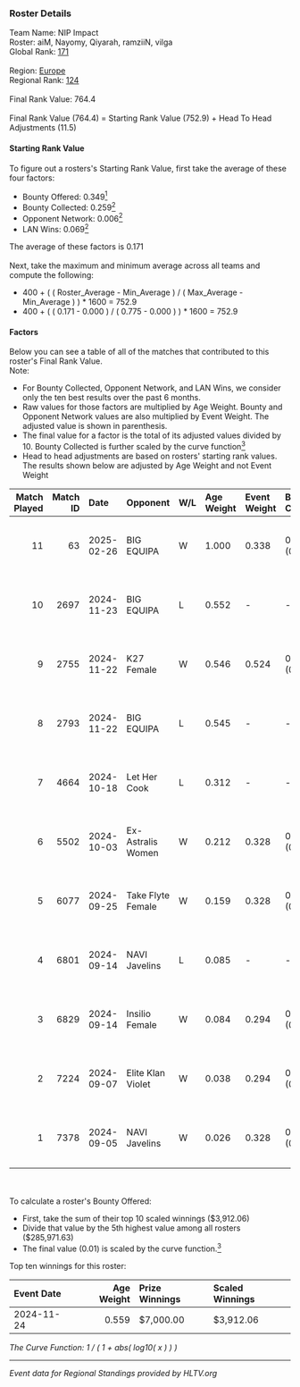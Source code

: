 ### Roster Details<br />
Team Name: NIP Impact<br />
Roster: aiM, Nayomy, Qiyarah, ramziiN, vilga<br />
Global Rank: [171](../../standings_global_2025_02_28.md)<br />
<br />
Region: [Europe]( ../../standings_europe_2025_02_28.md)<br />
Regional Rank: [124]( ../../standings_europe_2025_02_28.md)<br />
<br />
Final Rank Value:  764.4<br />
<br />
Final Rank Value (764.4) = Starting Rank Value (752.9) + Head To Head Adjustments (11.5)<br />

#### Starting Rank Value<br />
To figure out a rosters's Starting Rank Value, first take the average of these four factors:<br />
- Bounty Offered: 0.349[<sup>1</sup>](#table2)
- Bounty Collected: 0.259[<sup>2</sup>](#table1)
- Opponent Network: 0.006[<sup>2</sup>](#table1)
- LAN Wins: 0.069[<sup>2</sup>](#table1)

The average of these factors is 0.171<br />
<br />
Next, take the maximum and minimum average across all teams and compute the following:<br />
- 400 + ( ( Roster_Average - Min_Average ) / ( Max_Average - Min_Average ) ) * 1600 = 752.9
- 400 + ( ( 0.171 - 0.000 ) / ( 0.775 - 0.000 ) ) * 1600 = 752.9


#### Factors<br />
Below you can see a table of all of the matches that contributed to this roster's Final Rank Value.<br />
Note:<br />

- For Bounty Collected, Opponent Network, and LAN Wins, we consider only the ten best results over the past 6 months.
- Raw values for those factors are multiplied by Age Weight. Bounty and Opponent Network values are also multiplied by Event Weight. The adjusted value is shown in parenthesis.
- The final value for a factor is the total of its adjusted values divided by 10. Bounty Collected is further scaled by the curve function[<sup>3</sup>](#curveFunction)
- Head to head adjustments are based on rosters' starting rank values. The results shown below are adjusted by Age Weight and not Event Weight
<span id="table1"></span><br />


| Match Played | Match ID | Date       | Opponent          | W/L | Age Weight | Event Weight | Bounty Collected | Opponent Network | LAN Wins  | H2H Adj. | Roster                               |
| -: | -: | :- | :- | :- | :- | :- | :- | :- | :- | -: | :- |
|           11 |       63 | 2025-02-26 | BIG EQUIPA        | W   | 1.000      | 0.338        | 0.025 (0.009)    | 0.064 (0.022)    | 0 (0.000) |    17.67 | aiM, Nayomy, Qiyarah, ramziiN, vilga |
|           10 |     2697 | 2024-11-23 | BIG EQUIPA        | L   | 0.552      | -            | -                | -                | -         |    -7.40 | aiM, Nayomy, Qiyarah, ramziiN, vilga |
|            9 |     2755 | 2024-11-22 | K27 Female        | W   | 0.546      | 0.524        | 0.010 (0.003)    | 0.064 (0.018)    | 1 (0.546) |     8.07 | aiM, Nayomy, Qiyarah, ramziiN, vilga |
|            8 |     2793 | 2024-11-22 | BIG EQUIPA        | L   | 0.545      | -            | -                | -                | -         |    -7.36 | aiM, Nayomy, Qiyarah, ramziiN, vilga |
|            7 |     4664 | 2024-10-18 | Let Her Cook      | L   | 0.312      | -            | -                | -                | -         |    -6.34 | aiM, Nayomy, Qiyarah, ramziiN, vilga |
|            6 |     5502 | 2024-10-03 | Ex-Astralis Women | W   | 0.212      | 0.328        | 0.012 (0.001)    | 0.093 (0.006)    | 0 (0.000) |     3.61 | aiM, Nayomy, Qiyarah, ramziiN, vilga |
|            5 |     6077 | 2024-09-25 | Take Flyte Female | W   | 0.159      | 0.328        | 0.007 (0.000)    | 0.295 (0.015)    | 0 (0.000) |     2.04 | aiM, Nayomy, Qiyarah, ramziiN, vilga |
|            4 |     6801 | 2024-09-14 | NAVI Javelins     | L   | 0.085      | -            | -                | -                | -         |    -0.38 | aiM, Nayomy, Qiyarah, ramziiN, vilga |
|            3 |     6829 | 2024-09-14 | Insilio Female    | W   | 0.084      | 0.294        | 0.000 (0.000)    | 0.008 (0.000)    | 0 (0.000) |     0.78 | aiM, Nayomy, Qiyarah, ramziiN, vilga |
|            2 |     7224 | 2024-09-07 | Elite Klan Violet | W   | 0.038      | 0.294        | 0.000 (0.000)    | 0.002 (0.000)    | 0 (0.000) |     0.15 | aiM, Nayomy, Qiyarah, ramziiN, vilga |
|            1 |     7378 | 2024-09-05 | NAVI Javelins     | W   | 0.026      | 0.328        | 0.147 (0.001)    | 0.223 (0.002)    | 0 (0.000) |     0.70 | aiM, Nayomy, Qiyarah, ramziiN, vilga |

<br />
<span id="table2"></span><br />
To calculate a roster's Bounty Offered:<br />

- First, take the sum of their top 10 scaled winnings ($3,912.06)
- Divide that value by the 5th highest value among all rosters ($285,971.63)
- The final value (0.01) is scaled by the curve function.[<sup>3</sup>](#curveFunction)

Top ten winnings for this roster:<br />

| Event Date | Age Weight | Prize Winnings | Scaled Winnings |
| :- | -: | :- | :- |
| 2024-11-24 |      0.559 | $7,000.00      | $3,912.06       |


<span id="curveFunction"></span>_The Curve Function: 1 / ( 1 + abs( log10( x ) ) )_<br />

---
_Event data for Regional Standings provided by HLTV.org_<br />
